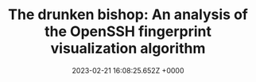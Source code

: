 ---
title: "The drunken bishop: An analysis of the OpenSSH fingerprint visualization algorithm"
link: "http://www.dirk-loss.de/sshvis/drunken_bishop.pdf"
date: "2023-02-21 16:08:25.652Z +0000"
description: 
category: "papers"
---